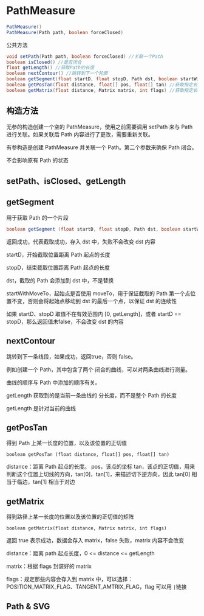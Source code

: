 # PathMeasure

```java
PathMeasure()
PathMeasure(Path path, boolean forceClosed)
```

公共方法

```java
void setPath(Path path, boolean forceClosed) //关联一个Path
boolean isClosed() //是否闭合
float getLength() //获取Path的长度
boolean nextContour() //跳转到下一个轮廓
boolean getSegment(float startD, float stopD, Path dst, boolean startWithMoveTo) //截取片段
boolean getPosTan(float distance, float[] pos, float[] tan) //获取指定长度的位置坐标及该点切线值
boolean getMatrix(float distance, Matrix matrix, int flags) //获取指定长度的位置坐标及该点Matrix
```

## 构造方法

无参的构造创建一个空的 PathMeasure，使用之前需要调用 setPath 来与 Path 进行关联。如果关联后 Path 内容进行了更改，需要重新关联。

有参构造是创建 PathMeasure 并关联一个 Path。第二个参数来确保 Path 闭合。

不会影响原有 Path 的状态

## setPath、isClosed、getLength

## getSegment

用于获取 Path 的一个片段

```java
boolean getSegment (float startD, float stopD, Path dst, boolean startWithMoveTo)
```

返回成功，代表截取成功，存入 dst 中，失败不会改变 dst 内容

startD，开始截取位置距离 Path 起点的长度

stopD，结束截取位置距离 Path 起点的长度

dst，截取的 Path 会添加到 dst 中，不是替换

startWithMoveTo，起始点是否使用 moveTo，用于保证截取的 Path 第一个点位置不变，否则会将起始点移动到 dst 的最后一个点，以保证 dst 的连续性

如果 startD、stopD 取值不在有效范围内 [0, getLength]，或者 startD == stopD，那么返回值未false，不会改变 dst 的内容

## nextContour

跳转到下一条线段，如果成功，返回true，否则 false。

例如创建一个 Path，其中包含了两个 闭合的曲线，可以对两条曲线进行测量。

曲线的顺序与 Path 中添加的顺序有关。

getLength 获取到的是当前一条曲线的 分长度，而不是整个 Path 的长度

getLength 是针对当前的曲线

## getPosTan

得到 Path 上某一长度的位置，以及该位置的正切值

`boolean getPosTan (float distance, float[] pos, float[] tan)`

distance：距离 Path 起点的长度。
pos，该点的坐标
tan，该点的正切值，用来判断这个位置上切线的方向，tan[0]，tan[1]，来描述切下逆方向，因此 tan[0] 相当于临边，tan[1] 相当于对边

## getMatrix

得到路径上某一长度的位置以及该位置的正切值的矩阵

`boolean getMatrix(float distance, Matrix matrix, int flags)`

返回 true 表示成功，数据会存入 matrix，false 失败，matrix 内容不会改变

distance：距离 path 起点长度，0 <= distance <= getLength

matrix：根据 flags 封装好的 matrix

flags：规定那些内容会存入到 matrix 中，可以选择：POSITION_MATRIX_FLAG、TANGENT_AMTRIX_FLAG，flag 可以用 `|`链接

## Path & SVG
